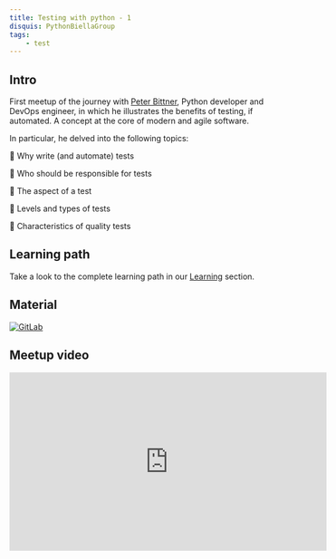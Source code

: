 ```yaml
---
title: Testing with python - 1
disquis: PythonBiellaGroup
tags:
    - test
---
```


## Intro

First meetup of the journey with [Peter Bittner](https://www.linkedin.com/in/peterbittner/), Python developer and DevOps engineer, in which he illustrates the benefits of testing, if automated. A concept at the core of modern and agile software.

In particular, he delved into the following topics:

🔹 Why write (and automate) tests

🔹 Who should be responsible for tests

🔹 The aspect of a test

🔹 Levels and types of tests

🔹 Characteristics of quality tests

## Learning path

Take a look to the complete learning path in our [Learning](../../../learning/learning_path/pytesting/index.en.md) section.

## Material

[![GitLab](https://img.shields.io/badge/gitlab-%23181717.svg?style=for-the-badge&logo=gitlab&logoColor=white)](https://gitlab.com/pythonbiellagroup/testinginpython)

## Meetup video
<iframe width="560" height="315" src="https://www.youtube.com/embed/BT4CWO6jDoc?si=MnHKhOcMW4Y-NEYD" title="YouTube video player" frameborder="0" allow="accelerometer; autoplay; clipboard-write; encrypted-media; gyroscope; picture-in-picture; web-share" allowfullscreen></iframe>
